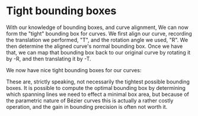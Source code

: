 # Tight bounding boxes

With our knowledge of bounding boxes, and curve alignment, We can now form the "tight" bounding box for curves. We first align  our curve, recording the translation we performed, "T", and the rotation angle we used, "R". We then determine the aligned curve's normal bounding box. Once we have that, we can map that bounding box back to our original curve by rotating it by -R, and then translating it by -T.

We now have nice tight bounding boxes for our curves:

<div class="figure">
<graphics-element title="Aligning a quadratic curve" src="./tightbounds.js" data-type="quadratic"></graphics-element>
<graphics-element title="Aligning a cubic curve" src="./tightbounds.js" data-type="cubic"></graphics-element>
</div>

These are, strictly speaking, not necessarily the tightest possible bounding boxes. It is possible to compute the optimal bounding box by determining which spanning lines we need to effect a minimal box area, but because of the parametric nature of Bézier curves this is actually a rather costly operation, and the gain in bounding precision is often not worth it.
